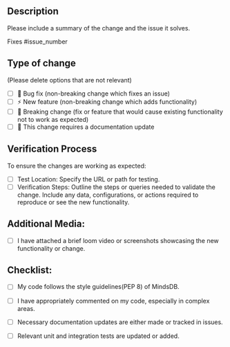 ## Description

Please include a summary of the change and the issue it solves. 

Fixes #issue_number

## Type of change

(Please delete options that are not relevant)

- [ ] 🐛 Bug fix (non-breaking change which fixes an issue)
- [ ] ⚡ New feature (non-breaking change which adds functionality)
- [ ] 📢 Breaking change (fix or feature that would cause existing functionality not to work as expected)
- [ ] 📄 This change requires a documentation update

## Verification Process

To ensure the changes are working as expected:

 - [ ]   Test Location: Specify the URL or path for testing.
 - [ ]   Verification Steps: Outline the steps or queries needed to validate the change. Include any data, configurations, or actions required to reproduce or see the new functionality.

## Additional Media:

- [ ] I have attached a brief loom video or screenshots showcasing the new functionality or change.

## Checklist:

- [ ] My code follows the style guidelines(PEP 8) of MindsDB.
- [ ] I have appropriately commented on my code, especially in complex areas.
- [ ] Necessary documentation updates are either made or tracked in issues.
- [ ] Relevant unit and integration tests are updated or added.




